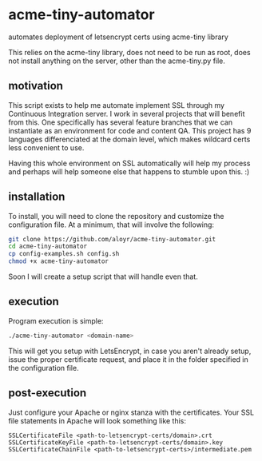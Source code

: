 # acme-tiny-automator
automates deployment of letsencrypt certs using acme-tiny library

This relies on the acme-tiny library, does not need to be run as root, 
does not install anything on the server, other than the acme-tiny.py file.

## motivation
This script exists to help me automate implement SSL through my Continuous Integration server.
I work in several projects that will benefit from this. One specifically has several feature branches
that we can instantiate as an environment for code and content QA. This project has 9 languages differenciated
at the domain level, which makes wildcard certs less convenient to use.

Having this whole environment on SSL automatically will help my process and perhaps will help someone else
that happens to stumble upon this. :)

## installation
To install, you will need to clone the repository and customize the configuration file.
At a minimum, that will involve the following:
```bash
git clone https://github.com/aloyr/acme-tiny-automator.git
cd acme-tiny-automator
cp config-examples.sh config.sh
chmod +x acme-tiny-automator
```
Soon I will create a setup script that will handle even that.

## execution
Program execution is simple:
```bash
./acme-tiny-automator <domain-name>
```
This will get you setup with LetsEncrypt, in case you aren't already setup, issue the 
proper certificate request, and place it in the folder specified in the configuration file.

## post-execution
Just configure your Apache or nginx stanza with the certificates.
Your SSL file statements in Apache will look something like this:
```
SSLCertificateFile <path-to-letsencrypt-certs/domain>.crt
SSLCertificateKeyFile <path-to-letsencrypt-certs/domain>.key
SSLCertificateChainFile <path-to-letsencrypt-certs>/intermediate.pem
```

